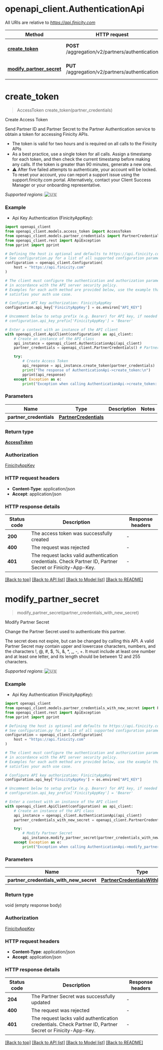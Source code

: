# openapi_client.AuthenticationApi

All URIs are relative to *https://api.finicity.com*

Method | HTTP request | Description
------------- | ------------- | -------------
[**create_token**](AuthenticationApi.md#create_token) | **POST** /aggregation/v2/partners/authentication | Create Access Token
[**modify_partner_secret**](AuthenticationApi.md#modify_partner_secret) | **PUT** /aggregation/v2/partners/authentication | Modify Partner Secret


# **create_token**
> AccessToken create_token(partner_credentials)

Create Access Token

Send Partner ID and Partner Secret to the Partner Authentication service to obtain a token for accessing Finicity APIs.
* The token is valid for two hours and is required on all calls to the Finicity APIs
* As a best practice, use a single token for all calls. Assign a timestamp for each token, and then check the current timestamp before making any calls. If the token is greater than 90 minutes, generate a new one.
* ⚠️ After five failed attempts to authenticate, your account will be locked. To reset your account, you can report a support issue using the support.finicity.com portal. Alternatively, contact your Client Success Manager or your onboarding representative.

_Supported regions_: ![🇺🇸](https://flagcdn.com/20x15/us.png)

### Example

* Api Key Authentication (FinicityAppKey):

```python
import openapi_client
from openapi_client.models.access_token import AccessToken
from openapi_client.models.partner_credentials import PartnerCredentials
from openapi_client.rest import ApiException
from pprint import pprint

# Defining the host is optional and defaults to https://api.finicity.com
# See configuration.py for a list of all supported configuration parameters.
configuration = openapi_client.Configuration(
    host = "https://api.finicity.com"
)

# The client must configure the authentication and authorization parameters
# in accordance with the API server security policy.
# Examples for each auth method are provided below, use the example that
# satisfies your auth use case.

# Configure API key authorization: FinicityAppKey
configuration.api_key['FinicityAppKey'] = os.environ["API_KEY"]

# Uncomment below to setup prefix (e.g. Bearer) for API key, if needed
# configuration.api_key_prefix['FinicityAppKey'] = 'Bearer'

# Enter a context with an instance of the API client
with openapi_client.ApiClient(configuration) as api_client:
    # Create an instance of the API class
    api_instance = openapi_client.AuthenticationApi(api_client)
    partner_credentials = openapi_client.PartnerCredentials() # PartnerCredentials | 

    try:
        # Create Access Token
        api_response = api_instance.create_token(partner_credentials)
        print("The response of AuthenticationApi->create_token:\n")
        pprint(api_response)
    except Exception as e:
        print("Exception when calling AuthenticationApi->create_token: %s\n" % e)
```



### Parameters


Name | Type | Description  | Notes
------------- | ------------- | ------------- | -------------
 **partner_credentials** | [**PartnerCredentials**](PartnerCredentials.md)|  | 

### Return type

[**AccessToken**](AccessToken.md)

### Authorization

[FinicityAppKey](../README.md#FinicityAppKey)

### HTTP request headers

 - **Content-Type**: application/json
 - **Accept**: application/json

### HTTP response details

| Status code | Description | Response headers |
|-------------|-------------|------------------|
**200** | The access token was successfully created |  -  |
**400** | The request was rejected |  -  |
**401** | The request lacks valid authentication credentials. Check Partner ID, Partner Secret or Finicity-App-Key. |  -  |

[[Back to top]](#) [[Back to API list]](../README.md#documentation-for-api-endpoints) [[Back to Model list]](../README.md#documentation-for-models) [[Back to README]](../README.md)

# **modify_partner_secret**
> modify_partner_secret(partner_credentials_with_new_secret)

Modify Partner Secret

Change the Partner Secret used to authenticate this partner.

The secret does not expire, but can be changed by calling this API. A valid Partner Secret may contain upper and lowercase characters, numbers, and the characters !, @, #, $, %, &, *, _, -, +. It must include at least one number and at least one letter, and its length should be between 12 and 255 characters.

_Supported regions_: ![🇺🇸](https://flagcdn.com/20x15/us.png)

### Example

* Api Key Authentication (FinicityAppKey):

```python
import openapi_client
from openapi_client.models.partner_credentials_with_new_secret import PartnerCredentialsWithNewSecret
from openapi_client.rest import ApiException
from pprint import pprint

# Defining the host is optional and defaults to https://api.finicity.com
# See configuration.py for a list of all supported configuration parameters.
configuration = openapi_client.Configuration(
    host = "https://api.finicity.com"
)

# The client must configure the authentication and authorization parameters
# in accordance with the API server security policy.
# Examples for each auth method are provided below, use the example that
# satisfies your auth use case.

# Configure API key authorization: FinicityAppKey
configuration.api_key['FinicityAppKey'] = os.environ["API_KEY"]

# Uncomment below to setup prefix (e.g. Bearer) for API key, if needed
# configuration.api_key_prefix['FinicityAppKey'] = 'Bearer'

# Enter a context with an instance of the API client
with openapi_client.ApiClient(configuration) as api_client:
    # Create an instance of the API class
    api_instance = openapi_client.AuthenticationApi(api_client)
    partner_credentials_with_new_secret = openapi_client.PartnerCredentialsWithNewSecret() # PartnerCredentialsWithNewSecret | 

    try:
        # Modify Partner Secret
        api_instance.modify_partner_secret(partner_credentials_with_new_secret)
    except Exception as e:
        print("Exception when calling AuthenticationApi->modify_partner_secret: %s\n" % e)
```



### Parameters


Name | Type | Description  | Notes
------------- | ------------- | ------------- | -------------
 **partner_credentials_with_new_secret** | [**PartnerCredentialsWithNewSecret**](PartnerCredentialsWithNewSecret.md)|  | 

### Return type

void (empty response body)

### Authorization

[FinicityAppKey](../README.md#FinicityAppKey)

### HTTP request headers

 - **Content-Type**: application/json
 - **Accept**: application/json

### HTTP response details

| Status code | Description | Response headers |
|-------------|-------------|------------------|
**204** | The Partner Secret was successfully updated |  -  |
**400** | The request was rejected |  -  |
**401** | The request lacks valid authentication credentials. Check Partner ID, Partner Secret or Finicity-App-Key. |  -  |

[[Back to top]](#) [[Back to API list]](../README.md#documentation-for-api-endpoints) [[Back to Model list]](../README.md#documentation-for-models) [[Back to README]](../README.md)

